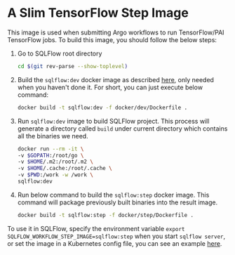 # A Slim TensorFlow Step Image

This image is used when submitting Argo workflows to run TensorFlow/PAI TensorFlow jobs. To build this image, you should follow the below steps:

1. Go to SQLFlow root directory
    ```bash
    cd $(git rev-parse --show-toplevel)
    ```
1. Build the `sqlflow:dev` docker image as described [here](../dev/README.md), only needed when you haven't done it.  For short, you can just execute below command:
    ```bash
    docker build -t sqlflow:dev -f docker/dev/Dockerfile .
    ```
1. Run `sqlflow:dev` image to build SQLFlow project.  This process will generate a directory called `build` under current directory which contains all the binaries we need.
    ```bash
    docker run --rm -it \
    -v $GOPATH:/root/go \
    -v $HOME/.m2:/root/.m2 \
    -v $HOME/.cache:/root/.cache \
    -v $PWD:/work -w /work \
    sqlflow:dev
    ```
1. Run below command to build the `sqlflow:step` docker image.  This command will package previously built binaries into the result image.
    ```bash
    docker build -t sqlflow:step -f docker/step/Dockerfile .
    ```

To use it in SQLFlow, specify the environment variable `export SQLFLOW_WORKFLOW_STEP_IMAGE=sqlflow:step` when you start `sqlflow server`, or set the image in a Kubernetes config file, you can see an example [here](https://github.com/sql-machine-learning/sqlflow/blob/f5dc0209fe1bd71c443e82ebb4f6981b06e33542/doc/run/k8s/install-sqlflow.yaml#L16).

